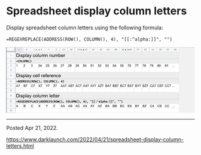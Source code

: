 # Spreadsheet display column letters

Display spreadsheet column letters using the following formula:

```
=REGEXREPLACE(ADDRESS(ROW(), COLUMN(), 4), "[[:^alpha:]]", "")
```

<img alt="" src="/img/uploads/2022-04/spreadsheet-column-letters.png" />

---

Posted Apr 21, 2022.

https://www.darklaunch.com/2022/04/21/spreadsheet-display-column-letters.html